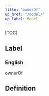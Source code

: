 ```yaml
---
title: "ownerOf"
up_href: "/model/"
up_label: Model
---
```


[TOC]

## Label

### English
ownerOf


## Definition



    
